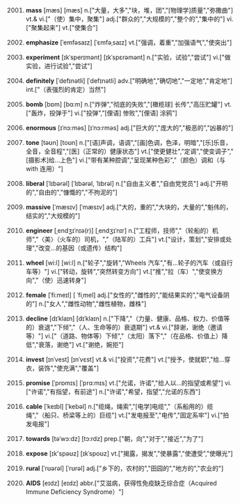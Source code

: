 2001. **mass**
[mæs]  [mæs]
n.["大量，大多","块，堆，团","[物理学]质量","弥撒曲"]  vt.& vi.["（使）集中，聚集"]  adj.["群众的","大规模的","整个的","集中的"]  vi.["聚集起来"]  vt.["使集合"]  

2002. **emphasize**
[ˈemfəsaɪz]  [ˈɛmfəˌsaɪz]
vt.["强调，着重","加强语气","使突出"]  

2003. **experiment**
[ɪkˈsperɪmənt]  [ɪkˈspɛrəmənt]
n.["实验，试验","尝试"]  vi.["做实验，进行试验","尝试"]  

2004. **definitely**
[ˈdefɪnətli]  [ˈdefɪnətli]
adv.["明确地","确切地","一定地","肯定地"]  int.["（表强烈的肯定）当然"]  

2005. **bomb**
[bɒm]  [bɑ:m]
n.["炸弹","彻底的失败","[橄榄球] 长传","高压贮罐"]  vt.["轰炸，投弹于"]  vi.["投弹","[俚语] 惨败","[俚语] 涂鸦"]  

2006. **enormous**
[ɪˈnɔ:məs]  [ɪˈnɔ:rməs]
adj.["巨大的","庞大的","极恶的","凶暴的"]  

2007. **tone**
[təʊn]  [toʊn]
n.["[语]声调，语调","[画]色调，色泽，明暗","[乐]乐音，全音，全音程","[医]（正常的）健康状态"]  vt.["使更健壮","定调","使变调子","[摄影术]给…上色"]  vi.["带有某种腔调","呈现某种色彩","（颜色）调和（与 with 连用）"]  

2008. **liberal**
[ˈlɪbərəl]  [ˈlɪbərəl, ˈlɪbrəl]
n.["自由主义者","自由党党员"]  adj.["开明的","自由的","慷慨的","不拘泥的"]  

2009. **massive**
[ˈmæsɪv]  [ˈmæsɪv]
adj.["大的，重的","大块的，大量的","魁伟的，结实的","大规模的"]  

2010. **engineer**
[ˌendʒɪˈnɪə(r)]  [ˌendʒɪˈnɪr]
n.["工程师，技师","（轮船的）机师","〈美〉（火车的）司机，","（陆军的）工兵"]  vt.["设计，策划","安排或处理","改变…的基因（或遗传）结构"]  

2011. **wheel**
[wi:l]  [wi:l]
n.["轮子","旋转","Wheels 汽车","有…轮子的汽车（或自行车等）"]  vi.["转动，旋转","突然转变方向"]  vt.["推","拉（车）","使变换方向","（使）迅速转身"]  

2012. **female**
[ˈfi:meɪl]  [ ˈfiˌmel]
adj.["女性的","雌性的","能结果实的","电气设备阴的"]  n.["女人","雌性动物","雌性植物，雌株"]  

2013. **decline**
[dɪˈklaɪn]  [dɪˈklaɪn]
n.["下降","（力量、健康、品格、权力、价值等的）衰退","下倾","（人、生命等的）衰退期"]  vt.& vi.["辞谢，谢绝（邀请等）"]  vi.["（道路、物体等）下倾","（太阳）落下","（在品格、价值上）降低","衰落，谢绝"]  vt.["谢绝，婉拒"]  

2014. **invest**
[ɪnˈvest]  [ɪnˈvɛst]
vt.& vi.["投资","花费"]  vt.["授予，使就职","给…穿衣，装饰","使充满","覆盖"]  

2015. **promise**
[ˈprɒmɪs]  [ˈprɑ:mɪs]
vt.["允诺，许诺","给人以…的指望或希望"]  vi.["许诺","有指望，有前途"]  n.["许诺","希望，指望","允诺的东西"]  

2016. **cable**
[ˈkeɪbl]  [ˈkebəl]
n.["缆绳，绳索","[电学]电缆","（系船用的）缆绳","（船只、桥梁等上的）巨缆"]  vt.["发电报至","电传","固定系牢"]  vi.["拍发电报"]  

2017. **towards**
[təˈwɔ:dz]  [tɔ:rdz]
prep.["朝，向","对于","接近","为了"]  

2018. **expose**
[ɪk'spəʊz]  [ɪkˈspoʊz]
vt.["揭露，揭发","使暴露","使遭受","使曝光"]  

2019. **rural**
[ˈrʊərəl]  [ˈrʊrəl]
adj.["乡下的，农村的","田园的","地方的","农业的"]  

2020. **AIDS**
[eɪdz]  [eɪdz]
abbr.["艾滋病，获得性免疫缺乏综合症（Acquired Immune Deficiency Syndrome）"]  

